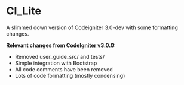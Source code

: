 CI_Lite
=======

A slimmed down version of Codeigniter 3.0-dev with some formatting changes.

**Relevant changes from [CodeIgniter v3.0.0](https://github.com/EllisLab/CodeIgniter):**

- Removed user_guide_src/ and tests/
- Simple integration with Bootstrap
- All code comments have been removed
- Lots of code formatting (mostly condensing)